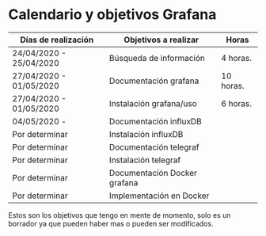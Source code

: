 # Calendario y objetivos Grafana

  Días de realización   |   Objetivos a realizar        | Horas 
------------------------|-------------------------------|-------
24/04/2020 - 25/04/2020 | Búsqueda de información       | 4 horas.
27/04/2020 - 01/05/2020 | Documentación grafana         | 10 horas.
27/04/2020 - 01/05/2020 | Instalación grafana/uso       | 6 horas. 
04/05/2020 -            | Documentación influxDB        |
Por determinar          | Instalación influxDB          |
Por determinar          | Documentación telegraf        |
Por determinar          | Instalación telegraf          |
Por determinar          | Documentación Docker grafana  |
Por determinar          | Implementación en Docker      |

Estos son los objetivos que tengo en mente de momento, solo es un borrador ya que pueden haber mas o pueden ser modificados.
                        
                      

